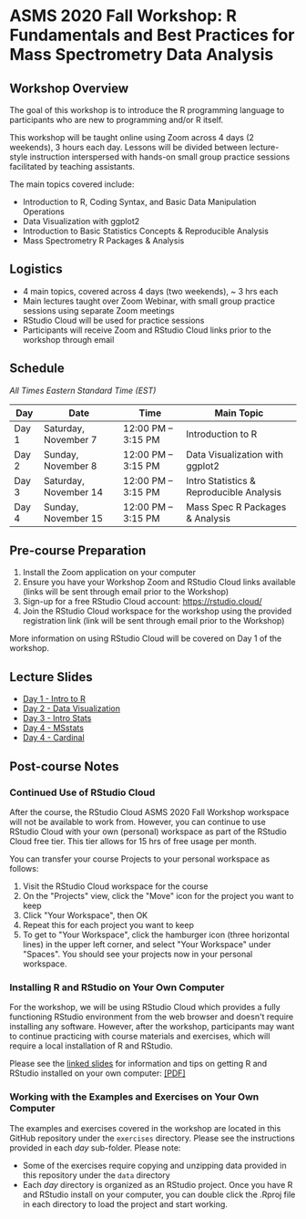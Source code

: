 # ASMS 2020 Fall Workshop: R Fundamentals and Best Practices for Mass Spectrometry Data Analysis

## Workshop Overview

The goal of this workshop is to introduce the R programming language to participants who are new to programming and/or R itself.

This workshop will be taught online using Zoom across 4 days (2 weekends), 3 hours each day.  Lessons will be divided between lecture-style instruction interspersed with hands-on small group practice sessions facilitated by teaching assistants.

The main topics covered include:

* Introduction to R, Coding Syntax, and Basic Data Manipulation Operations
* Data Visualization with ggplot2
* Introduction to Basic Statistics Concepts & Reproducible Analysis
* Mass Spectrometry R Packages & Analysis


## Logistics

* 4 main topics, covered across 4 days (two weekends), ~ 3 hrs each
* Main lectures taught over Zoom Webinar, with small group practice sessions using separate Zoom meetings
* RStudio Cloud will be used for practice sessions
* Participants will receive Zoom and RStudio Cloud links prior to the workshop through email

## Schedule

*All Times Eastern Standard Time (EST)*

| Day | Date | Time | Main Topic | 
| --- | --- | --- | --- |
| Day 1 | Saturday, November 7 | 12:00 PM – 3:15 PM | Introduction to R |
| Day 2 | Sunday, November 8 | 12:00 PM – 3:15 PM | Data Visualization with ggplot2 |
| Day 3 | Saturday, November 14 | 12:00 PM – 3:15 PM | Intro Statistics & Reproducible Analysis |
| Day 4 | Sunday, November 15 | 12:00 PM – 3:15 PM | Mass Spec R Packages & Analysis |


## Pre-course Preparation

1. Install the Zoom application on your computer
2. Ensure you have your Workshop Zoom and RStudio Cloud links available (links will be sent through email prior to the Workshop)
3. Sign-up for a free RStudio Cloud account: https://rstudio.cloud/
4. Join the RStudio Cloud workspace for the workshop using the provided registration link (link will be sent through email prior to the Workshop)

More information on using RStudio Cloud will be covered on Day 1 of the workshop.


## Lecture Slides

* [Day 1 - Intro to R](https://github.com/ZenBrayn/asms_2020_fall_workshop/blob/main/presentations/Day1-benz-introToR.pdf)
* [Day 2 - Data Visualization](https://github.com/ZenBrayn/asms_2020_fall_workshop/blob/main/presentations/Day2-bemis-dataViz.pdf)
* [Day 3 - Intro Stats](https://github.com/ZenBrayn/asms_2020_fall_workshop/blob/main/presentations/Day3-vitek-introStat.pdf)
* [Day 4 - MSstats](https://github.com/ZenBrayn/asms_2020_fall_workshop/blob/main/presentations/Day4-vitek-MSstats.pdf)
* [Day 4 - Cardinal](https://github.com/ZenBrayn/asms_2020_fall_workshop/blob/main/presentations/Day4-foll-cardinal.pdf) 


## Post-course Notes

### Continued Use of RStudio Cloud

After the course, the RStudio Cloud ASMS 2020 Fall Workshop workspace will not be available to work from.  However, you can continue to use RStudio Cloud with your own (personal) workspace as part of the RStudio Cloud free tier.  This tier allows for 15 hrs of free usage per month.

You can transfer your course Projects to your personal workspace as follows:

1. Visit the RStudio Cloud workspace for the course
2. On the "Projects" view, click the "Move" icon for the project you want to keep
3. Click "Your Workspace", then OK
4. Repeat this for each project you want to keep
5. To get to "Your Workspace", click the hamburger icon (three horizontal lines) in the upper left corner, and select "Your Workspace" under "Spaces".  You should see your projects now in your personal workspace.

### Installing R and RStudio on Your Own Computer

For the workshop, we will be using RStudio Cloud which provides a fully functioning RStudio environment from the web browser and doesn't require installing any software.  However, after the workshop, participants may want to continue practicing with course materials and exercises, which will require a local installation of R and RStudio.

Please see the [linked slides](https://github.com/ZenBrayn/asms_2020_fall_workshop/blob/main/presentations/installing_r_and_rstudio.pdf) for information and tips on getting R and RStudio installed on your own computer: [[PDF]](https://github.com/ZenBrayn/asms_2020_fall_workshop/blob/main/presentations/installing_r_and_rstudio.pdf)

### Working with the Examples and Exercises on Your Own Computer

The examples and exercises covered in the workshop are located in this GitHub repository under the `exercises` directory.  Please see the instructions provided in each *day* sub-folder. Please note:

* Some of the exercises require copying and unzipping data provided in this repository under the `data` directory
* Each *day* directory is organized as an RStudio project.  Once you have R and RStudio install on your computer, you can double click the .Rproj file in each directory to load the project and start working.

